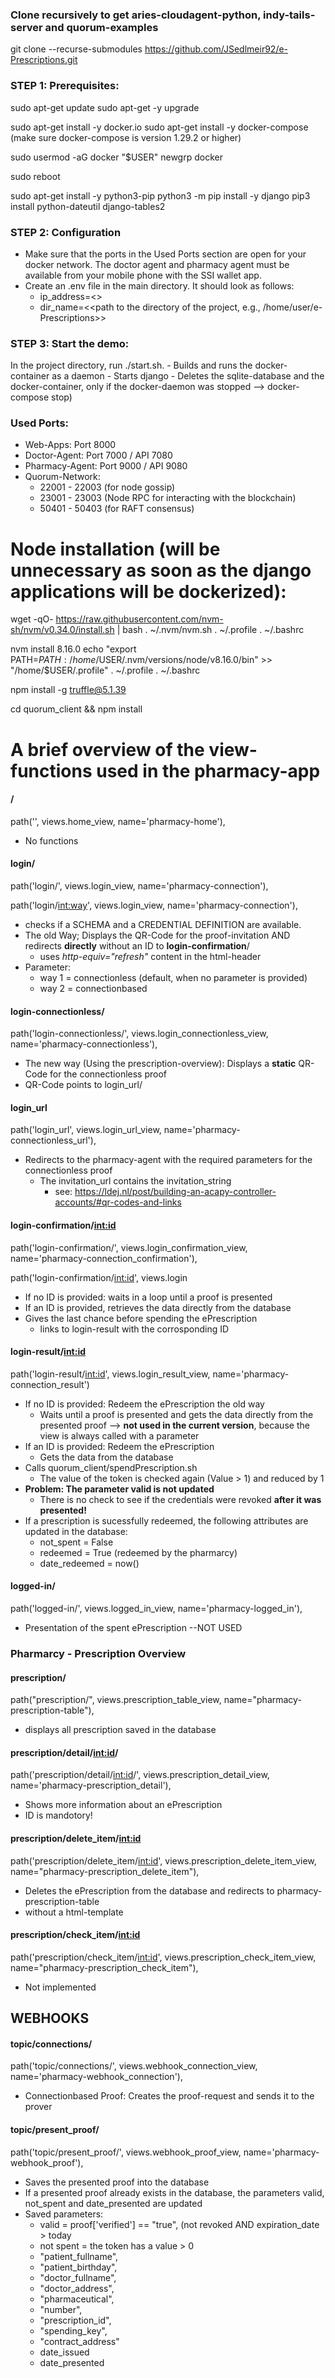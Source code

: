 ### Clone recursively to get aries-cloudagent-python, indy-tails-server and quorum-examples

git clone --recurse-submodules https://github.com/JSedlmeir92/e-Prescriptions.git

### STEP 1: Prerequisites: ### 
sudo apt-get update
sudo apt-get -y upgrade

sudo apt-get install -y docker.io
sudo apt-get install -y docker-compose (make sure docker-compose is version 1.29.2 or higher)

sudo usermod -aG docker "$USER"
newgrp docker

sudo reboot


sudo apt-get install -y python3-pip
python3 -m pip install -y django
pip3 install python-dateutil django-tables2

### STEP 2: Configuration

- Make sure that the ports in the Used Ports section are open for your docker network. 
  The doctor agent and pharmacy agent must be available from your mobile phone with the SSI wallet app.   
- Create an .env file in the main directory. It should look as follows:
  + ip_address=<<IP address where the application is running and that is available from your mobile phone>>
  + dir_name=<<path to the directory of the project, e.g., /home/user/e-Prescriptions>>

### STEP 3: Start the demo: ### 

In the project directory, run ./start.sh.
    - Builds and runs the docker-container as a daemon 
    - Starts django
    - Deletes the sqlite-database and the docker-container, only if the docker-daemon was stopped --> docker-compose stop)

### Used Ports:
- Web-Apps: Port 8000
- Doctor-Agent: Port 7000 / API 7080
- Pharmacy-Agent: Port 9000 / API 9080
- Quorum-Network: 
  + 22001 - 22003 (for node gossip)
  + 23001 - 23003 (Node RPC for interacting with the blockchain)
  + 50401 - 50403 (for RAFT consensus)


# Node installation (will be unnecessary as soon as the django applications will be dockerized): 

wget -qO- https://raw.githubusercontent.com/nvm-sh/nvm/v0.34.0/install.sh | bash
. ~/.nvm/nvm.sh
. ~/.profile
. ~/.bashrc

nvm install 8.16.0
echo "export PATH=$PATH:/home/$USER/.nvm/versions/node/v8.16.0/bin" >> "/home/$USER/.profile"
. ~/.profile
. ~/.bashrc

npm install -g truffle@5.1.39

cd quorum_client && npm install



# A brief overview of the view-functions used in the pharmacy-app
  #### /
  path('', views.home_view, name='pharmacy-home'),
  
  - No functions
  #### login/
  path('login/', views.login_view, name='pharmacy-connection'),
  
  path('login/<int:way>', views.login_view, name='pharmacy-connection'),
  - checks if a SCHEMA and a CREDENTIAL DEFINITION are available.
  - The old Way; Displays the QR-Code for the proof-invitation AND redirects **directly** without an ID to **login-confirmation**/
    - uses *http-equiv="refresh"* content in the html-header
  -  Parameter: 
      - way 1 = connectionless (default, when no parameter is provided)
      - way 2 = connectionbased
  #### login-connectionless/
  path('login-connectionless/', views.login_connectionless_view, name='pharmacy-connectionless'),
  - The new way (Using the prescription-overview): Displays a **static** QR-Code for the connectionless proof
  - QR-Code points to login_url/
  #### login_url
  path('login_url', views.login_url_view, name='pharmacy-connectionless_url'),

  - Redirects to the pharmacy-agent with the required parameters for the connectionless proof 
    - The invitation_url contains the invitation_string
      - see: https://ldej.nl/post/building-an-acapy-controller-accounts/#qr-codes-and-links
  #### login-confirmation/<int:id>
  path('login-confirmation/', views.login_confirmation_view, name='pharmacy-connection_confirmation'),
 
  path('login-confirmation/<int:id>', views.login
  
  - If no ID is provided: waits in a loop until a proof is presented
  - If an ID is provided, retrieves the data directly from the database
  - Gives the last chance before spending the ePrescription
    - links to login-result with the corrosponding ID
  #### login-result/<int:id>
  path('login-result/<int:id>', views.login_result_view, name='pharmacy-connection_result')
  
  - If no ID is provided: Redeem the ePrescription the old way 
    - Waits until a proof is presented and gets the data directly from the presented proof
    --> **not used in the current version**, because the view is always called with a parameter
  - If an ID is provided: Redeem the ePrescription
    - Gets the data from the database
  - Calls quorum_client/spendPrescription.sh 
    - The value of the token is checked again (Value > 1) and reduced by 1
  - **Problem: The parameter valid is not updated**
    - There is no check to see if the credentials were revoked **after it was presented!**
  - If a prescription is sucessfully redeemed, the following attributes are updated in the database:
    - not_spent = False
    - redeemed = True (redeemed by the pharmarcy)
    - date_redeemed = now()
  #### logged-in/
  path('logged-in/', views.logged_in_view, name='pharmacy-logged_in'),
  - Presentation of the spent ePrescription --NOT USED

  ### Pharmarcy - Prescription Overview
  #### prescription/
  path("prescription/", views.prescription_table_view, name="pharmacy-prescription-table"),
  - displays all prescription saved in the database
  #### prescription/detail/<int:id>/
  path('prescription/detail/<int:id>/', views.prescription_detail_view, name='pharmacy-prescription_detail'),
  - Shows more information about an ePrescription
  - ID is mandotory! 
  #### prescription/delete_item/<int:id>
  path('prescription/delete_item/<int:id>', views.prescription_delete_item_view, name="pharmacy-prescription_delete_item"),
  - Deletes the ePrescription from the database and redirects to pharmacy-prescription-table
  - without a html-template
  #### prescription/check_item/<int:id>
  path('prescription/check_item/<int:id>', views.prescription_check_item_view, name="pharmacy-prescription_check_item"), 
  - Not implemented
 
  ## WEBHOOKS
  #### topic/connections/
  path('topic/connections/', views.webhook_connection_view, name='pharmacy-webhook_connection'),
  - Connectionbased Proof: Creates the proof-request and sends it to the prover
  #### topic/present_proof/
  path('topic/present_proof/', views.webhook_proof_view, name='pharmacy-webhook_proof'),
  - Saves the presented proof into the database
  - If a presented proof already exists in the database, the parameters valid, not_spent and date_presented are updated
  - Saved parameters:
      - valid = proof['verified'] == "true", (not revoked AND expiration_date > today
      - not spent = the token has a value > 0
      - "patient_fullname",
      - "patient_birthday",
      - "doctor_fullname",
      - "doctor_address",
      - "pharmaceutical",
      - "number",
      - "prescription_id",
      - "spending_key",
      - "contract_address"
      - date_issued
      - date_presented 
  
